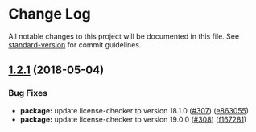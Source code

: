 # Change Log

All notable changes to this project will be documented in this file. See [standard-version](https://github.com/conventional-changelog/standard-version) for commit guidelines.

<a name="1.2.1"></a>
## [1.2.1](https://github.com/bucharest-gold/license-reporter/compare/v1.2.0...v1.2.1) (2018-05-04)


### Bug Fixes

* **package:** update license-checker to version 18.1.0 ([#307](https://github.com/bucharest-gold/license-reporter/issues/307)) ([e863055](https://github.com/bucharest-gold/license-reporter/commit/e863055))
* **package:** update license-checker to version 19.0.0 ([#308](https://github.com/bucharest-gold/license-reporter/issues/308)) ([f167281](https://github.com/bucharest-gold/license-reporter/commit/f167281))
